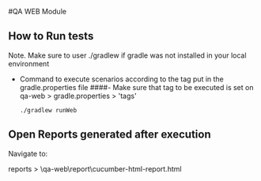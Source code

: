 #QA WEB Module

## How to Run tests
Note. Make sure to user ./gradlew if gradle was not installed in your local environment

- Command to execute scenarios according to the tag put in the gradle.properties file
  ####- Make sure that tag to be executed is set on qa-web > gradle.properties > 'tags'
    ```
    ./gradlew runWeb
    ```


## Open Reports generated after execution

Navigate to:

reports > \qa-web\report\cucumber-html-report.html
